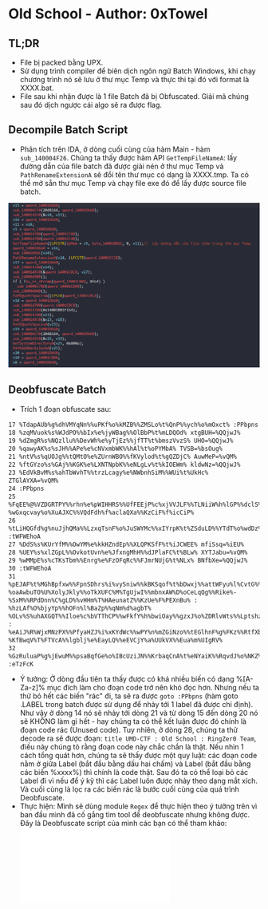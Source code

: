# Old School - Author: 0xTowel

## TL;DR
* File bị packed bằng UPX.
* Sử dụng trình compiler để biên dịch ngôn ngữ Batch Windows, khi chạy chương trình nó sẽ lưu ở thư mục Temp và thực thi tại đó với format là XXXX.bat.
* File sau khi nhận được là 1 file Batch đã bị Obfuscated. Giải mã chúng sau đó dịch ngược cái algo sẽ ra được flag.

## Decompile Batch Script
- Phân tích trên IDA, ở dòng cuối cùng của hàm Main - hàm `sub_140004F26`. Chúng ta thấy được hàm API `GetTempFileNameA`: lấy đường dẫn của file batch đã được giải nén ở thư mục Temp và `PathRenameExtensionA` sẽ đổi tên thư mục có dạng là XXXX.tmp. Ta có thể mở sẵn thư mục Temp và chạy file exe đó để lấy được source file batch.

![decom_batch](decom_batch.png)

## Deobfuscate Batch
- Trích 1 đoạn obfuscate sau:

```batch
17 %TdapAUb%g%dhVMYqNn%%uPKf%o%kMZB%%ZMSLo%t%QnP%%ych%o%mOxct% :PPbpns
18 %zqMVuok%s%WJdPO%%bIx%e%jyWBag%%OlBbP%t%mLDQOd% xtgBUH=%QQjwJ%
19 %dZmgR%s%NQzllu%%DevWh%e%yTjEz%%jfTT%t%bmszVvzS% UHO=%QQjwJ%
20 %qawyAK%s%sJH%%APe%e%cNVxmbWK%%hAl%t%oPYMbA% TVSB=%bsOug%
21 %ntV%s%qUOJg%%tQMtO%e%ZUrnWBO%%fKVylod%t%gQZDjC% AuwMeP=%vQM%
22 %ftGYzo%s%GAj%%KGK%e%LXNTNpbK%%eNLgLv%t%kIOEWm% kldwNz=%QQjwJ%
23 %EdVkBvM%s%ahTbWvhT%%trzLcagy%e%NWbnhSiM%%WUi%t%UkHc% ZTGlAYXA=%vQM%
24 :PPbpns
25 %FqEE%@%VZDGRTPY%%rhn%e%pWIHHRS%%UfFEEjP%c%xjVVJLF%%TLNiiW%h%lGP%%dclS%o%GKmVQg% %wGxqcvay%o%XuAJXC%%VQdFdh%f%aclaQXa%%KzCiF%f%icCiP%
26 %tLiHQGfd%g%nuJjhQMa%%LzxqTsnF%o%JuSWYMc%%xIYrpK%t%ZSduLD%%YTdT%o%wdDz% :tWFWEhoA
27 %DdS%s%KUrYfM%%OwYM%e%kkHZndEp%%XLQPKSfF%t%iJCWEE% mfiSsq=%iEU%
28 %UEY%s%xlZGpL%%OvkotUvn%e%JfxngMhH%%dJPlaFC%t%BLw% XYTJabu=%vQM%
29 %wMMpE%s%cTKsTbm%%Enrg%e%FzOFqRc%%FJmrNUjG%t%NLx% BNfbXe=%QQjwJ%
30 :tWFWEhoA
31 %pEJAF%t%MGhBpfxw%%FpnSDhrs%i%vySniw%%kBKSqof%t%bDwxj%%attWFyu%l%CvtG%%lxZkBYQ%e%MhcO% %oaAwbuTO%U%XolyJkly%%oTkXUFC%M%TgUjwI%%mbnxAW%D%oCeLqQg%%Rike%-%SxM%%RPdDnn%C%gLD%%vHHm%T%HAeunatZ%%KzUe%F%PEXnBu% : %hzLAf%O%bjyYp%%hOFn%l%BaZp%%qNm%d%agbT% %OLv%S%uhAXGQT%%Iloe%c%bVTThCP%%wFkfY%h%bwiOay%%gzxJ%o%ZDRlvWts%%Lptshz%o%MlsO%%FtMbHm%l%JLgz% : %eAiJ%R%WjxMNzPX%%PfyaHZJ%i%xKYdWc%%wPY%n%mZGiNzo%%tEGlhnF%g%FKz%%RtfXbm%Z%XgxumR%%VAz%e%DxTgdYl%%CKb%r%OayuJEpN%%doxwTmOD%0%bmQ% %KfBwqV%T%FTVcA%%lgblj%e%EayLQ%%eEVCjY%a%UUkVX%%Eua%m%UIgRV%
32 %GzRuluaP%g%jEwuM%%psaBqfGe%o%IBcUziJN%%KrbaqCnA%t%eNYaiK%%RqvdJ%o%NKZ% :eTzFcK
```

- Ý tưởng: Ở dòng đầu tiên ta thấy được có khá nhiều biến có dạng %[A-Za-z]% mục đích làm cho đoạn code trở nên khó đọc hơn. Nhưng nếu ta thử bỏ hết các biến "rác" đi, ta sẽ ra được `goto :PPbpns` (hàm goto .LABEL trong batch được sử dụng để nhảy tới 1 label đã được chỉ định). Như vậy ở dòng 14 nó sẽ nhảy tới dòng 21 và từ dòng 15 đến dòng 20 nó sẽ KHÔNG làm gì hết - hay chúng ta có thể kết luận được đó chính là đoạn code rác (Unused code). Tuy nhiên, ở dòng 28, chúng ta thử decode ra sẽ được đoạn: `title UMD-CTF : Old School : RingZer0 Team`, điều này chúng tỏ rằng đoạn code này chắc chắn là thật. Nếu nhìn 1 cách tổng quát hơn, chúng ta sẽ thấy được một quy luật: các đoạn code nằm ở giữa Label (bắt đầu bằng dấu hai chấm) và Label (bắt đầu bằng các biến %xxxx%) thì chính là code thật. Sau đó ta có thể loại bỏ các Label đi vì nếu để ý kỹ thì các Label luôn được nhảy theo dạng mắt xích. Và cuối cùng là lọc ra các biến rác là bước cuối cùng của quá trình Deobfuscate.
- Thực hiện: Mình sẽ dùng module `Regex` để thực hiện theo ý tưởng trên vì ban đầu mình đã cố gắng tìm tool để deobfuscate nhưng không được. Đây là Deobfuscate script của mình các bạn có thể tham khảo: ![DeobfuscateScript](decrypt.py)
